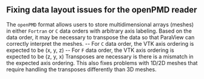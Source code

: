 ## Fixing data layout issues for the openPMD reader

The `openPMD` format allows users to store multidimensional arrays (meshes) in either `Fortran` or `C` data orders with arbitrary axis labeling.
Based on the data order, it may be necessary to transpose the data so that ParaView can correctly
interpret the meshes.
  -- For `C` data order, the VTK axis ordering is expected to be (x, y, z)
  -- For `F` data order, the VTK axis ordering is expected to be (z, y, x)
Transposes are necessary is there is a mismatch in the expected axis ordering.
This also fixes problems with 1D/2D meshes that require handling the transposes differently than
3D meshes.
